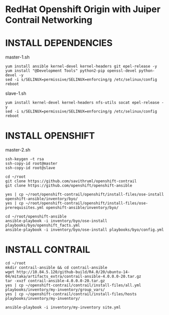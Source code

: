 # RedHat Openshift Origin with Juiper Contrail Networking

# INSTALL DEPENDENCIES

master-1.sh

    yum install ansible kernel-devel kernel-headers git epel-release -y
    yum install "@Development Tools" python2-pip openssl-devel python-devel -y
    sed -i s/SELINUX=permissive/SELINUX=enforcing/g /etc/selinux/config
    reboot

slave-1.sh

    yum install kernel-devel kernel-headers nfs-utils socat epel-release -y
    sed -i s/SELINUX=permissive/SELINUX=enforcing/g /etc/selinux/config
    reboot

# INSTALL OPENSHIFT

master-2.sh

    ssh-keygen –t rsa
    ssh-copy-id root@master
    ssh-copy-id root@slave

    cd ~/root
    git clone https://github.com/savithruml/openshift-contrail
    git clone https://github.com/openshift/openshift-ansible

    yes | cp ~/root/openshift-contrail/openshift/install-files/ose-install openshift-ansible/inventory/byo/
    yes | cp ~/root/openshift-contrail/openshift/install-files/ose-prerequisites.yml openshift-ansible/inventory/byo/

    cd ~/root/openshift-ansible
    ansible-playbook -i inventory/byo/ose-install playbooks/byo/openshift_facts.yml
    ansible-playbook -i inventory/byo/ose-install playbooks/byo/config.yml

# INSTALL CONTRAIL

    cd ~/root
    mkdir contrail-ansible && cd contrail-ansible
    wget http://10.84.5.120/github-build/R4.0/20/ubuntu-14-04/mitaka/artifacts_extra/contrail-ansible-4.0.0.0-20.tar.gz
    tar -xvzf contrail-ansible-4.0.0.0-20.tar.gz
    yes | cp ~/openshift-contrail/contrail/install-files/all.yml playbooks/inventory/my-inventory/group_vars/
    yes | cp ~/openshift-contrail/contrail/install-files/hosts playbooks/inventory/my-inventory/

    ansible-playbook -i inventory/my-inventory site.yml
